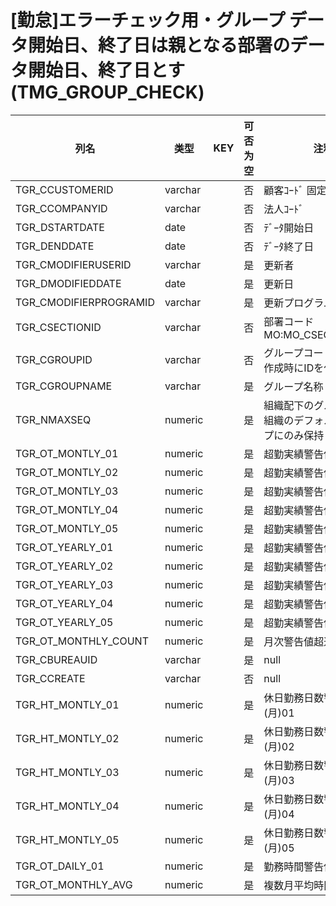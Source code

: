 # [勤怠]エラーチェック用・グループ             データ開始日、終了日は親となる部署のデータ開始日、終了日とす(TMG_GROUP_CHECK)
| 列名   | 类型   | KEY  | 可否为空 | 注释   |
| ---- | ---- | ---- | ---- | ---- |
|TGR_CCUSTOMERID|varchar||否|顧客ｺｰﾄﾞ                        固定：01                                                       |
|TGR_CCOMPANYID|varchar||否|法人ｺｰﾄﾞ                                                                                    |
|TGR_DSTARTDATE|date||否|ﾃﾞｰﾀ開始日                                                                                   |
|TGR_DENDDATE|date||否|ﾃﾞｰﾀ終了日                                                                                   |
|TGR_CMODIFIERUSERID|varchar||是|更新者                                                                                       |
|TGR_DMODIFIEDDATE|date||是|更新日                                                                                       |
|TGR_CMODIFIERPROGRAMID|varchar||是|更新プログラムID                                                                                 |
|TGR_CSECTIONID|varchar||否|部署コード                                                       MO:MO_CSECTIONID_CK           |
|TGR_CGROUPID|varchar||否|グループコード                       グループ作成時にIDを付番                                               |
|TGR_CGROUPNAME|varchar||是|グループ名称                                                                                    |
|TGR_NMAXSEQ|numeric||是|組織配下のグループ数 各組織のデフォルトグループにのみ保持|
|TGR_OT_MONTLY_01|numeric||是|超勤実績警告値(月)01|
|TGR_OT_MONTLY_02|numeric||是|超勤実績警告値(月)02|
|TGR_OT_MONTLY_03|numeric||是|超勤実績警告値(月)03|
|TGR_OT_MONTLY_04|numeric||是|超勤実績警告値(月)04|
|TGR_OT_MONTLY_05|numeric||是|超勤実績警告値(月)05|
|TGR_OT_YEARLY_01|numeric||是|超勤実績警告値(年)01|
|TGR_OT_YEARLY_02|numeric||是|超勤実績警告値(年)02|
|TGR_OT_YEARLY_03|numeric||是|超勤実績警告値(年)03|
|TGR_OT_YEARLY_04|numeric||是|超勤実績警告値(年)04|
|TGR_OT_YEARLY_05|numeric||是|超勤実績警告値(年)05|
|TGR_OT_MONTHLY_COUNT|numeric||是|月次警告値超過回数|
|TGR_CBUREAUID|varchar||是|null|
|TGR_CCREATE|varchar||否|null|
|TGR_HT_MONTLY_01|numeric||是|休日勤務日数警告値(月)01|
|TGR_HT_MONTLY_02|numeric||是|休日勤務日数警告値(月)02|
|TGR_HT_MONTLY_03|numeric||是|休日勤務日数警告値(月)03|
|TGR_HT_MONTLY_04|numeric||是|休日勤務日数警告値(月)04|
|TGR_HT_MONTLY_05|numeric||是|休日勤務日数警告値(月)05|
|TGR_OT_DAILY_01|numeric||是|勤務時間警告値(日)01|
|TGR_OT_MONTHLY_AVG|numeric||是|複数月平均時間|
